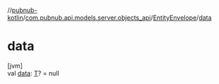 //[pubnub-kotlin](../../../index.md)/[com.pubnub.api.models.server.objects_api](../index.md)/[EntityEnvelope](index.md)/[data](data.md)

# data

[jvm]\
val [data](data.md): [T](index.md)? = null
